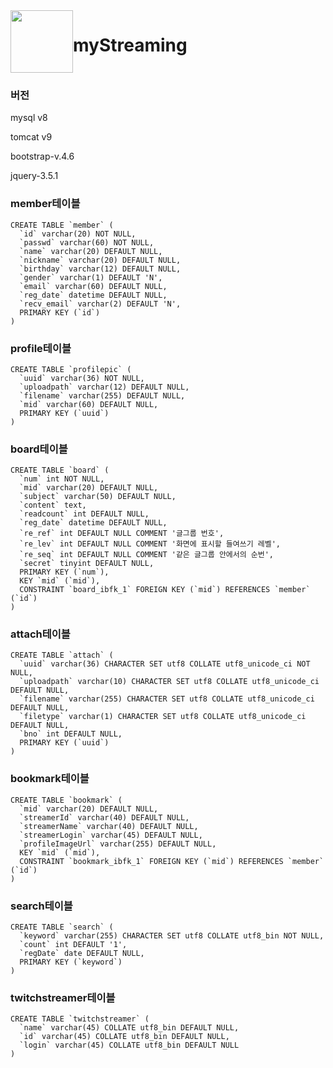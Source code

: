 <div style="display:flex;">
<img src = "https://user-images.githubusercontent.com/47360438/140064036-673945d9-b3ff-4677-9d67-dd429b710df6.png" width="100" height="100"> <h1>myStreaming</h1>
</div>

### 버전

mysql v8

tomcat v9

bootstrap-v.4.6

jquery-3.5.1

### member테이블
```
CREATE TABLE `member` (
  `id` varchar(20) NOT NULL,
  `passwd` varchar(60) NOT NULL,
  `name` varchar(20) DEFAULT NULL,
  `nickname` varchar(20) DEFAULT NULL,
  `birthday` varchar(12) DEFAULT NULL,
  `gender` varchar(1) DEFAULT 'N',
  `email` varchar(60) DEFAULT NULL,
  `reg_date` datetime DEFAULT NULL,
  `recv_email` varchar(2) DEFAULT 'N',
  PRIMARY KEY (`id`)
)
```

### profile테이블
```
CREATE TABLE `profilepic` (
  `uuid` varchar(36) NOT NULL,
  `uploadpath` varchar(12) DEFAULT NULL,
  `filename` varchar(255) DEFAULT NULL,
  `mid` varchar(60) DEFAULT NULL,
  PRIMARY KEY (`uuid`)
)
```

### board테이블
```
CREATE TABLE `board` (
  `num` int NOT NULL,
  `mid` varchar(20) DEFAULT NULL,
  `subject` varchar(50) DEFAULT NULL,
  `content` text,
  `readcount` int DEFAULT NULL,
  `reg_date` datetime DEFAULT NULL,
  `re_ref` int DEFAULT NULL COMMENT '글그룹 번호',
  `re_lev` int DEFAULT NULL COMMENT '화면에 표시할 들여쓰기 레벨',
  `re_seq` int DEFAULT NULL COMMENT '같은 글그룹 안에서의 순번',
  `secret` tinyint DEFAULT NULL,
  PRIMARY KEY (`num`),
  KEY `mid` (`mid`),
  CONSTRAINT `board_ibfk_1` FOREIGN KEY (`mid`) REFERENCES `member` (`id`)
)
```

### attach테이블
```
CREATE TABLE `attach` (
  `uuid` varchar(36) CHARACTER SET utf8 COLLATE utf8_unicode_ci NOT NULL,
  `uploadpath` varchar(10) CHARACTER SET utf8 COLLATE utf8_unicode_ci DEFAULT NULL,
  `filename` varchar(255) CHARACTER SET utf8 COLLATE utf8_unicode_ci DEFAULT NULL,
  `filetype` varchar(1) CHARACTER SET utf8 COLLATE utf8_unicode_ci DEFAULT NULL,
  `bno` int DEFAULT NULL,
  PRIMARY KEY (`uuid`)
)
```

### bookmark테이블
```
CREATE TABLE `bookmark` (
  `mid` varchar(20) DEFAULT NULL,
  `streamerId` varchar(40) DEFAULT NULL,
  `streamerName` varchar(40) DEFAULT NULL,
  `streamerLogin` varchar(45) DEFAULT NULL,
  `profileImageUrl` varchar(255) DEFAULT NULL,
  KEY `mid` (`mid`),
  CONSTRAINT `bookmark_ibfk_1` FOREIGN KEY (`mid`) REFERENCES `member` (`id`)
)
```

### search테이블
```
CREATE TABLE `search` (
  `keyword` varchar(255) CHARACTER SET utf8 COLLATE utf8_bin NOT NULL,
  `count` int DEFAULT '1',
  `regDate` date DEFAULT NULL,
  PRIMARY KEY (`keyword`)
)
```

### twitchstreamer테이블
```
CREATE TABLE `twitchstreamer` (
  `name` varchar(45) COLLATE utf8_bin DEFAULT NULL,
  `id` varchar(45) COLLATE utf8_bin DEFAULT NULL,
  `login` varchar(45) COLLATE utf8_bin DEFAULT NULL
)
```
